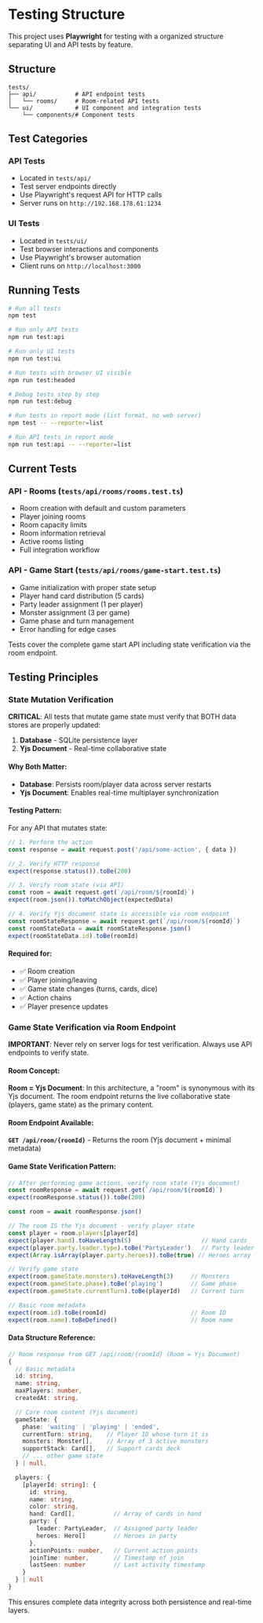 # Testing Structure

This project uses **Playwright** for testing with a organized structure separating UI and API tests by feature.

## Structure

```
tests/
├── api/           # API endpoint tests
│   └── rooms/     # Room-related API tests
└── ui/            # UI component and integration tests
    └── components/# Component tests
```

## Test Categories

### API Tests
- Located in `tests/api/`
- Test server endpoints directly
- Use Playwright's request API for HTTP calls
- Server runs on `http://192.168.178.61:1234`

### UI Tests
- Located in `tests/ui/`
- Test browser interactions and components
- Use Playwright's browser automation
- Client runs on `http://localhost:3000`

## Running Tests

```bash
# Run all tests
npm test

# Run only API tests
npm run test:api

# Run only UI tests
npm run test:ui

# Run tests with browser UI visible
npm run test:headed

# Debug tests step by step
npm run test:debug

# Run tests in report mode (list format, no web server)
npm test -- --reporter=list

# Run API tests in report mode
npm run test:api -- --reporter=list
```

## Current Tests

### API - Rooms (`tests/api/rooms/rooms.test.ts`)
- Room creation with default and custom parameters
- Player joining rooms
- Room capacity limits
- Room information retrieval
- Active rooms listing
- Full integration workflow

### API - Game Start (`tests/api/rooms/game-start.test.ts`)
- Game initialization with proper state setup
- Player hand card distribution (5 cards)
- Party leader assignment (1 per player)
- Monster assignment (3 per game)
- Game phase and turn management
- Error handling for edge cases

Tests cover the complete game start API including state verification via the room endpoint.

## Testing Principles

### State Mutation Verification
**CRITICAL**: All tests that mutate game state must verify that BOTH data stores are properly updated:

1. **Database** - SQLite persistence layer
2. **Yjs Document** - Real-time collaborative state

#### Why Both Matter:
- **Database**: Persists room/player data across server restarts
- **Yjs Document**: Enables real-time multiplayer synchronization

#### Testing Pattern:
For any API that mutates state:
```typescript
// 1. Perform the action
const response = await request.post('/api/some-action', { data })

// 2. Verify HTTP response
expect(response.status()).toBe(200)

// 3. Verify room state (via API)
const room = await request.get(`/api/room/${roomId}`)
expect(room.json()).toMatchObject(expectedData)

// 4. Verify Yjs document state is accessible via room endpoint
const roomStateResponse = await request.get(`/api/room/${roomId}`)
const roomStateData = await roomStateResponse.json()
expect(roomStateData.id).toBe(roomId)
```

#### Required for:
- ✅ Room creation
- ✅ Player joining/leaving
- ✅ Game state changes (turns, cards, dice)
- ✅ Action chains
- ✅ Player presence updates

### Game State Verification via Room Endpoint

**IMPORTANT**: Never rely on server logs for test verification. Always use API endpoints to verify state.

#### Room Concept:

**Room = Yjs Document**: In this architecture, a "room" is synonymous with its Yjs document. The room endpoint returns the live collaborative state (players, game state) as the primary content.

#### Room Endpoint Available:

**`GET /api/room/{roomId}`** - Returns the room (Yjs document + minimal metadata)

#### Game State Verification Pattern:

```typescript
// After performing game actions, verify room state (Yjs document)
const roomResponse = await request.get(`/api/room/${roomId}`)
expect(roomResponse.status()).toBe(200)

const room = await roomResponse.json()

// The room IS the Yjs document - verify player state
const player = room.players[playerId]
expect(player.hand).toHaveLength(5)                    // Hand cards
expect(player.party.leader.type).toBe('PartyLeader')   // Party leader
expect(Array.isArray(player.party.heroes)).toBe(true) // Heroes array

// Verify game state
expect(room.gameState.monsters).toHaveLength(3)     // Monsters
expect(room.gameState.phase).toBe('playing')        // Game phase
expect(room.gameState.currentTurn).toBe(playerId)   // Current turn

// Basic room metadata
expect(room.id).toBe(roomId)                        // Room ID
expect(room.name).toBeDefined()                     // Room name
```

#### Data Structure Reference:

```typescript
// Room response from GET /api/room/{roomId} (Room = Yjs Document)
{
  // Basic metadata
  id: string,
  name: string,
  maxPlayers: number,
  createdAt: string,

  // Core room content (Yjs document)
  gameState: {
    phase: 'waiting' | 'playing' | 'ended',
    currentTurn: string,    // Player ID whose turn it is
    monsters: Monster[],    // Array of 3 active monsters
    supportStack: Card[],   // Support cards deck
    // ... other game state
  } | null,

  players: {
    [playerId: string]: {
      id: string,
      name: string,
      color: string,
      hand: Card[],           // Array of cards in hand
      party: {
        leader: PartyLeader,  // Assigned party leader
        heroes: Hero[]        // Heroes in party
      },
      actionPoints: number,   // Current action points
      joinTime: number,       // Timestamp of join
      lastSeen: number        // Last activity timestamp
    }
  } | null
}
```

This ensures complete data integrity across both persistence and real-time layers.